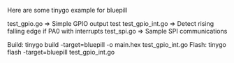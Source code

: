 Here are some tinygo example for bluepill

test_gpio.go => Simple GPIO output test
test_gpio_int.go => Detect rising falling edge if PA0 with interrupts
test_spi.go => Sample SPI communications

Build: 
        tinygo build -target=bluepill -o main.hex test_gpio_int.go
Flash: 
        tinygo flash -target=bluepill test_gpio_int.go

